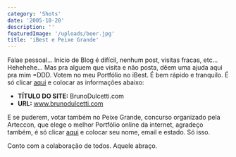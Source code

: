 ```yaml
---
category: 'Shots'
date: '2005-10-20'
description: ''
featuredImage: '/uploads/beer.jpg'
title: 'iBest e Peixe Grande'
---
```


Falae pessoal... Início de Blog é difícil, nenhum post, visitas fracas, etc... Hehehehe... Mas pra alguem que visita e não posta, dêem uma ajuda aqui pra mim =DDD. Votem no meu Portfólio no iBest. É bem rápido e tranquilo. É só clicar [aqui](http://www.premioibest.com.br/indicacao/ 'Indicar meu site no iBest [Este link abre em uma nova janela]') e colocar as informações abaixo:

- **TÍTULO DO SITE:** BrunoDulcetti.com
- **URL:** www.brunodulcetti.com

E se puderem, votar também no Peixe Grande, concurso organizado pela Arteccon, que elege o melhor Portfólio online da internet, agradeço também, é só clicar [aqui](http://www.arteccom.com.br/webdesign/peixegrande/voto/voto1.asp?acao=votar&user=ok&tipo=1&id=54') e colocar seu nome, email e estado. Só isso.

Conto com a colaboração de todos. Aquele abraço.
